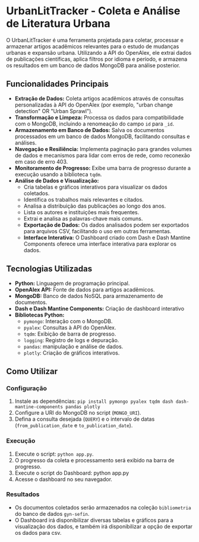# UrbanLitTracker - Coleta e Análise de Literatura Urbana

O UrbanLitTracker é uma ferramenta projetada para coletar, processar e armazenar artigos acadêmicos relevantes para o estudo de mudanças urbanas e expansão urbana. Utilizando a API do OpenAlex, ele extrai dados de publicações científicas, aplica filtros por idioma e período, e armazena os resultados em um banco de dados MongoDB para análise posterior.

## Funcionalidades Principais

* **Extração de Dados:** Coleta artigos acadêmicos através de consultas personalizadas à API do OpenAlex (por exemplo, "urban change detection" OR "Urban Sprawl").
* **Transformação e Limpeza:** Processa os dados para compatibilidade com o MongoDB, incluindo a renomeação do campo `id` para `_id`.
* **Armazenamento em Banco de Dados:** Salva os documentos processados em um banco de dados MongoDB, facilitando consultas e análises.
* **Navegação e Resiliência:** Implementa paginação para grandes volumes de dados e mecanismos para lidar com erros de rede, como reconexão em caso de erro 403.
* **Monitoramento de Progresso:** Exibe uma barra de progresso durante a execução usando a biblioteca `tqdm`.
* **Análise de Dados e Visualização:**
    * Cria tabelas e gráficos interativos para visualizar os dados coletados.
    * Identifica os trabalhos mais relevantes e citados.
    * Analisa a distribuição das publicações ao longo dos anos.
    * Lista os autores e instituições mais frequentes.
    * Extrai e analisa as palavras-chave mais comuns.
    * **Exportação de Dados:** Os dados analisados podem ser exportados para arquivos CSV, facilitando o uso em outras ferramentas.
    * **Interface Interativa:** O Dashboard criado com Dash e Dash Mantine Components oferece uma interface interativa para explorar os dados.

## Tecnologias Utilizadas

* **Python:** Linguagem de programação principal.
* **OpenAlex API:** Fonte de dados para artigos acadêmicos.
* **MongoDB:** Banco de dados NoSQL para armazenamento de documentos.
* **Dash e Dash Mantine Components:** Criação de dashboard interativo
* **Bibliotecas Python:**
    * `pymongo`: Interação com o MongoDB.
    * `pyalex`: Consultas à API do OpenAlex.
    * `tqdm`: Exibição de barra de progresso.
    * `logging`: Registro de logs e depuração.
    * `pandas`: manipulação e análise de dados.
    * `plotly`: Criação de gráficos interativos.

## Como Utilizar

### Configuração

1.  Instale as dependências: `pip install pymongo pyalex tqdm dash dash-mantine-components pandas plotly`
2.  Configure a URI do MongoDB no script (`MONGO_URI`).
3.  Defina a consulta desejada (`QUERY`) e o intervalo de datas (`from_publication_date` e `to_publication_date`).

### Execução

1.  Execute o script: `python app.py`.
2.  O progresso da coleta e processamento será exibido na barra de progresso.
3. Execute o script do Dashboard: python app.py
4. Acesse o dashboard no seu navegador.

### Resultados

* Os documentos coletados serão armazenados na coleção `bibliometria` do banco de dados `gyn-sefin`.
* O Dashboard irá disponibilizar diversas tabelas e gráficos para a visualização dos dados, e também irá disponibilizar a opção de exportar os dados para csv.